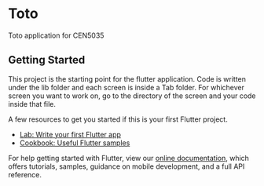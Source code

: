 # Toto

Toto application for CEN5035

## Getting Started

This project is the starting point for the flutter application.
Code is written under the lib folder and each screen is inside a Tab folder.
For whichever screen you want to work on, go to the directory of the screen and your code inside that file.

A few resources to get you started if this is your first Flutter project.

- [Lab: Write your first Flutter app](https://flutter.dev/docs/get-started/codelab)
- [Cookbook: Useful Flutter samples](https://flutter.dev/docs/cookbook)

For help getting started with Flutter, view our
[online documentation](https://flutter.dev/docs), which offers tutorials,
samples, guidance on mobile development, and a full API reference.
